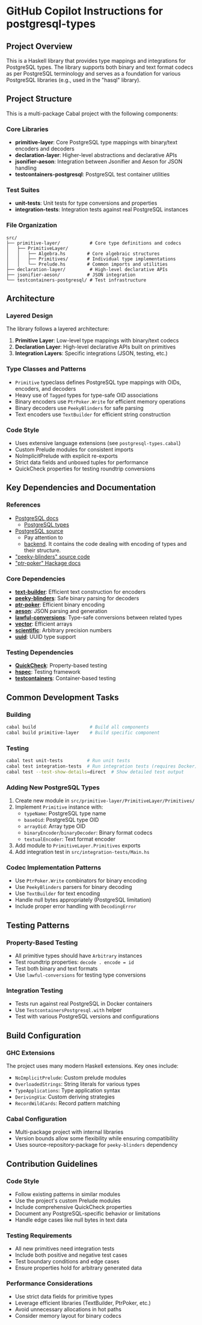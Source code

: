 # GitHub Copilot Instructions for postgresql-types

## Project Overview

This is a Haskell library that provides type mappings and integrations for PostgreSQL types. The library supports both binary and text format codecs as per PostgreSQL terminology and serves as a foundation for various PostgreSQL libraries (e.g., used in the "hasql" library).

## Project Structure

This is a multi-package Cabal project with the following components:

### Core Libraries
- **primitive-layer**: Core PostgreSQL type mappings with binary/text encoders and decoders
- **declaration-layer**: Higher-level abstractions and declarative APIs 
- **jsonifier-aeson**: Integration between Jsonifier and Aeson for JSON handling
- **testcontainers-postgresql**: PostgreSQL test container utilities

### Test Suites
- **unit-tests**: Unit tests for type conversions and properties
- **integration-tests**: Integration tests against real PostgreSQL instances

### File Organization
```
src/
├── primitive-layer/           # Core type definitions and codecs
│   ├── PrimitiveLayer/
│   │   ├── Algebra.hs        # Core algebraic structures
│   │   ├── Primitives/       # Individual type implementations
│   │   └── Prelude.hs        # Common imports and utilities
├── declaration-layer/         # High-level declarative APIs
├── jsonifier-aeson/          # JSON integration
└── testcontainers-postgresql/ # Test infrastructure
```

## Architecture

### Layered Design
The library follows a layered architecture:

1. **Primitive Layer**: Low-level type mappings with binary/text codecs
2. **Declaration Layer**: High-level declarative APIs built on primitives
3. **Integration Layers**: Specific integrations (JSON, testing, etc.)

### Type Classes and Patterns
- `Primitive` typeclass defines PostgreSQL type mappings with OIDs, encoders, and decoders
- Heavy use of `Tagged` types for type-safe OID associations
- Binary encoders use `PtrPoker.Write` for efficient memory operations
- Binary decoders use `PeekyBlinders` for safe parsing
- Text encoders use `TextBuilder` for efficient string construction

### Code Style
- Uses extensive language extensions (see `postgresql-types.cabal`)
- Custom Prelude modules for consistent imports
- NoImplicitPrelude with explicit re-exports
- Strict data fields and unboxed tuples for performance
- QuickCheck properties for testing roundtrip conversions

## Key Dependencies and Documentation

### References
- [PostgreSQL docs](https://www.postgresql.org/docs/17/index.html)
   - [PostgreSQL types](https://www.postgresql.org/docs/17/datatype.html)
- [PostgreSQL source](https://github.com/postgres/postgres)
   - Pay attention to
   - [backend](https://github.com/postgres/postgres/tree/master/src/backend). It contains the code dealing with encoding of types and their structure.
- ["peeky-blinders" source code](https://github.com/nikita-volkov/peeky-blinders)
- ["ptr-poker" Hackage docs](https://hackage.haskell.org/package/ptr-poker)

### Core Dependencies
- **[text-builder](https://hackage.haskell.org/package/text-builder)**: Efficient text construction for encoders
- **[peeky-blinders](https://hackage.haskell.org/package/peeky-blinders)**: Safe binary parsing for decoders  
- **[ptr-poker](https://hackage.haskell.org/package/ptr-poker)**: Efficient binary encoding
- **[aeson](https://hackage.haskell.org/package/aeson)**: JSON parsing and generation
- **[lawful-conversions](https://hackage.haskell.org/package/lawful-conversions)**: Type-safe conversions between related types
- **[vector](https://hackage.haskell.org/package/vector)**: Efficient arrays
- **[scientific](https://hackage.haskell.org/package/scientific)**: Arbitrary precision numbers
- **[uuid](https://hackage.haskell.org/package/uuid)**: UUID type support

### Testing Dependencies  
- **[QuickCheck](https://hackage.haskell.org/package/QuickCheck)**: Property-based testing
- **[hspec](https://hackage.haskell.org/package/hspec)**: Testing framework
- **[testcontainers](https://hackage.haskell.org/package/testcontainers)**: Container-based testing

## Common Development Tasks

### Building
```bash
cabal build                    # Build all components
cabal build primitive-layer    # Build specific component
```

### Testing
```bash
cabal test unit-tests         # Run unit tests  
cabal test integration-tests  # Run integration tests (requires Docker)
cabal test --test-show-details=direct  # Show detailed test output
```

### Adding New PostgreSQL Types
1. Create new module in `src/primitive-layer/PrimitiveLayer/Primitives/`
2. Implement `Primitive` instance with:
   - `typeName`: PostgreSQL type name
   - `baseOid`: PostgreSQL type OID  
   - `arrayOid`: Array type OID
   - `binaryEncoder`/`binaryDecoder`: Binary format codecs
   - `textualEncoder`: Text format encoder
3. Add module to `PrimitiveLayer.Primitives` exports
4. Add integration test in `src/integration-tests/Main.hs`

### Codec Implementation Patterns
- Use `PtrPoker.Write` combinators for binary encoding
- Use `PeekyBlinders` parsers for binary decoding  
- Use `TextBuilder` for text encoding
- Handle null bytes appropriately (PostgreSQL limitation)
- Include proper error handling with `DecodingError`

## Testing Patterns

### Property-Based Testing
- All primitive types should have `Arbitrary` instances
- Test roundtrip properties: `decode . encode = id`
- Test both binary and text formats
- Use `lawful-conversions` for testing type conversions

### Integration Testing
- Tests run against real PostgreSQL in Docker containers
- Use `TestcontainersPostgresql.with` helper
- Test with various PostgreSQL versions and configurations

## Build Configuration

### GHC Extensions
The project uses many modern Haskell extensions. Key ones include:
- `NoImplicitPrelude`: Custom prelude modules
- `OverloadedStrings`: String literals for various types
- `TypeApplications`: Type application syntax
- `DerivingVia`: Custom deriving strategies
- `RecordWildCards`: Record pattern matching

### Cabal Configuration
- Multi-package project with internal libraries
- Version bounds allow some flexibility while ensuring compatibility
- Uses source-repository-package for `peeky-blinders` dependency

## Contribution Guidelines

### Code Style
- Follow existing patterns in similar modules
- Use the project's custom Prelude modules
- Include comprehensive QuickCheck properties
- Document any PostgreSQL-specific behavior or limitations
- Handle edge cases like null bytes in text data

### Testing Requirements
- All new primitives need integration tests
- Include both positive and negative test cases
- Test boundary conditions and edge cases
- Ensure properties hold for arbitrary generated data

### Performance Considerations
- Use strict data fields for primitive types
- Leverage efficient libraries (TextBuilder, PtrPoker, etc.)
- Avoid unnecessary allocations in hot paths
- Consider memory layout for binary codecs